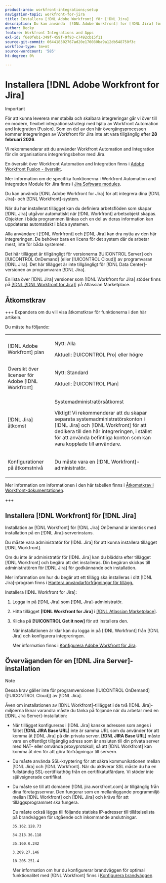 ```yaml
---
product-area: workfront-integrations;setup
navigation-topic: workfront-for-jira
title: Installera [!DNL Adobe Workfront] för [!DNL Jira]
description: Du kan använda  [!DNL Adobe Workfront] for [!DNL Jira] för att integrera dina [!DNL Jira] och [!DNL Workfront] system.
author: Becky
feature: Workfront Integrations and Apps
exl-id: f6e0feb1-349f-459f-9f93-c7492cb15f11
source-git-commit: 064418302767ad20e176080ba9a12db548750f3c
workflow-type: tm+mt
source-wordcount: '585'
ht-degree: 0%

---
```


# Installera [!DNL Adobe Workfront for Jira]

>[!IMPORTANT]
>
>För att kunna leverera mer stabila och skalbara integreringar går vi över till en modern, flexibel integrationsstrategi med hjälp av Workfront Automation and Integration (Fusion). Som en del av den här övergångsprocessen kommer integreringen av Workfront för Jira inte att vara tillgänglig efter **28 februari 2026**.
>
>Vi rekommenderar att du använder Workfront Automation and Integration för din organisations integreringsbehov med Jira.
>
>En översikt över Workfront Automation and Integration finns i [Adobe Workfront Fusion - översikt](https://experienceleague.adobe.com/sv/docs/workfront-fusion/using/get-started-with-fusion/understand-workfront-fusion/workfront-fusion-overview).
>
>Mer information om de specifika funktionerna i Workfront Automation and Integration Module för Jira finns i [Jira Software modules](https://experienceleague.adobe.com/sv/docs/workfront-fusion/using/references/apps-and-their-modules/third-party-app-connectors/jira-software-modules).

<!--

>[!IMPORTANT]
>
>To deliver more stable and scalable integrations, we're shifting to a modern, flexible integration approach using Workfront Automation and Integration (Fusion). As part of this transition process, the Workfront for Jira integration will not be available after **February 28, 2026**. 
>
>We recommend using Workfront Automation and Integration for your organization's integration needs with Jira. 
>
>Eight ready-to-use Workfront Automation and Integration templates for Jira will be available by August to help replicate common workflows and accelerate implementation. Templates are fully customizable to meet specific business needs and can be extended as requirements evolve. 
> 
>For an overview of Workfront Automation and Integration, see [Adobe Workfront Fusion overview](https://experienceleague.adobe.com/sv/docs/workfront-fusion/using/get-started-with-fusion/understand-workfront-fusion/workfront-fusion-overview). 
>
>For information about the specific capabilities of the Workfront Automation and Integration modules for Jira, see [Jira Software modules](https://experienceleague.adobe.com/sv/docs/workfront-fusion/using/references/apps-and-their-modules/third-party-app-connectors/jira-software-modules). 

-->

Du kan använda [!DNL Adobe Workfront for Jira] för att integrera dina [!DNL Jira]- och [!DNL Workfront]-system.

När du har installerat tillägget kan du definiera arbetsflöden som skapar [!DNL Jira] utgåvor automatiskt när [!DNL Workfront] arbetsobjekt skapas. Objekten i båda programmen länkas och en del av deras information kan uppdateras automatiskt i båda systemen.

Alla användare i [!DNL Workfront] och [!DNL Jira] kan dra nytta av den här integreringen. De behöver bara en licens för det system där de arbetar mest, inte för båda systemen.

Det här tillägget är tillgängligt för versionerna [!UICONTROL Server] och [!UICONTROL OnDemand] (eller [!UICONTROL Cloud]) av programvaran [!DNL Jira]. Det här tillägget är inte tillgängligt för [!DNL Data Center]-versionen av programvaran [!DNL Jira].

En lista över [!DNL Jira] versioner som [!DNL Workfront for Jira] stöder finns på [[!DNL [!DNL Workfront for Jira]]](https://marketplace.atlassian.com/apps/1218653/workfront-for-jira?hosting=cloud&tab=overview) på Atlassian Marketplace.

## Åtkomstkrav

+++ Expandera om du vill visa åtkomstkrav för funktionerna i den här artikeln.

Du måste ha följande:

<table style="table-layout:auto"> 
 <col> 
 <col> 
 <tbody> 
  <tr> 
   <td role="rowheader">[!DNL Adobe Workfront] plan</td> 
   <td> 
   <p>Nytt: Alla</p>
   <p>Aktuell: [!UICONTROL Pro] eller högre</p> </td> 
  </tr> 
  <tr> 
   <td role="rowheader">Översikt över licenser för Adobe [!DNL Workfront]</td> 
   <td> 
   <p>Nytt: Standard</p>
   <p>Aktuell: [!UICONTROL Plan]</p></td> 
  </tr> 
  <tr> 
   <td role="rowheader">[!DNL Jira] åtkomst</td> 
   <td> <p>Systemadministratörsåtkomst</p> <p>Viktigt! Vi rekommenderar att du skapar separata systemadministratörskonton i [!DNL Jira] och [!DNL Workfront] för att dedikera till den här integreringen, i stället för att använda befintliga konton som kan vara kopplade till användare.</p> </td> 
  </tr> 
  <tr> 
   <td role="rowheader">Konfigurationer på åtkomstnivå</td> 
   <td><p>Du måste vara en [!DNL Workfront]-administratör.</p></td> 
  </tr> 
 </tbody> 
</table>

Mer information om informationen i den här tabellen finns i [Åtkomstkrav i Workfront-dokumentationen](/help/quicksilver/administration-and-setup/add-users/access-levels-and-object-permissions/access-level-requirements-in-documentation.md).

+++

## Installera [!DNL Workfront] för [!DNL Jira]

Installation av [!DNL Workfront] för [!DNL Jira] OnDemand är identisk med installation på en [!DNL Jira]-serverinstans.

Du måste vara administratör för [!DNL Jira] för att kunna installera tillägget [!DNL Workfront].

Om du inte är administratör för [!DNL Jira] kan du bläddra efter tillägget [!DNL Workfront] och begära att det installeras. Din begäran skickas till administratören för [!DNL Jira] för godkännande och installation.

Mer information om hur du begär att ett tillägg ska installeras i ditt [!DNL Jira]-program finns i [Hantera användarförfrågningar för tillägg.](https://confluence.atlassian.com/upm/managing-user-requests-for-add-ons-781394968.html)

Installera [!DNL Workfront for Jira]:

1. Logga in på [!DNL Jira] som [!DNL Jira]-administratör.
1. Hitta tillägget **[!DNL Workfront for Jira]** i [[!DNL Atlassian Marketplace]](https://marketplace.atlassian.com/apps/1218653/workfront-for-jira?hosting=cloud&tab=overview).

1. Klicka på **[!UICONTROL Get it now]** för att installera den.

   När installationen är klar kan du logga in på [!DNL Workfront] från [!DNL Jira] och konfigurera integreringen.

   Mer information finns i [Konfigurera Adobe Workfront för Jira](../../workfront-integrations-and-apps/use-workfront-with-jira/configure-workfront-for-jira.md).

## Överväganden för en [!DNL Jira Server]-installation

>[!NOTE]
>
>Dessa krav gäller inte för programversionen [!UICONTROL OnDemand] ([!UICONTROL Cloud]) av [!DNL Jira].

Även om installationen av [!DNL Workfront]-tillägget i de två [!DNL Jira]-miljöerna liknar varandra måste du tänka på följande när du arbetar med en [!DNL Jira Server]-installation:

* När tillägget konfigureras i [!DNL Jira] kanske adressen som anges i fältet **[!DNL JIRA Base URL]** inte är samma URL som du använder för att komma åt [!DNL Jira] på din privata server. **[!DNL JIRA Base URL]** måste vara en offentligt tillgänglig adress som är ansluten till din privata server med NAT- eller omvända proxyprotokoll, så att [!DNL Workfront] kan komma åt den för att göra förfrågningar till servern.

* Du måste använda SSL-kryptering för att säkra kommunikationen mellan [!DNL Jira] och [!DNL Workfront]. När du aktiverar SSL måste du ha en fullständig SSL-certifikathög från en certifikatutfärdare. Vi stöder inte självsignerade certifikat.
* Du måste se till att domänen [!DNL jira.workfront.com] är tillgänglig från dina företagsservrar. Den fungerar som en mellanliggande programmiljö mellan [!DNL Workfront] och [!DNL Jira] och krävs för att tilläggsprogrammet ska fungera.

  Du måste också lägga till följande statiska IP-adresser till tillåtelselista på brandväggen för utgående och inkommande anslutningar.

  `35.162.128.73`

  `34.213.36.118`

  `35.160.0.242`

  `3.209.27.146`

  `18.205.251.4`

  Mer information om hur du konfigurerar brandväggen för optimal funktionalitet med [!DNL Workfront] finns i [Konfigurera brandväggen](../../administration-and-setup/get-started-wf-administration/configure-your-firewall.md).
